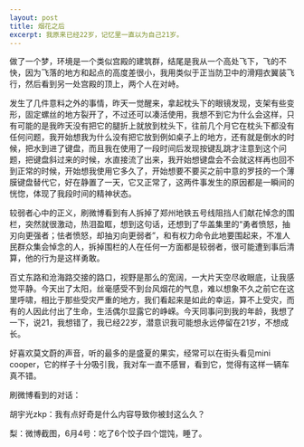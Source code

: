 ```yaml
---
layout: post
title: 烟花之后
excerpt: 我原来已经22岁，记忆里一直以为自己21岁。
---
```


做了一个梦，环境是一个类似宫殿的建筑群，结尾是我从一个高处飞下，飞的不快，因为飞落的地方和起点的高度差很小，我用类似于正当防卫中的滑翔衣翼装飞行，然后看到另一处宫殿的顶上，两个人在对峙。

发生了几件意料之外的事情，昨天一觉醒来，拿起枕头下的眼镜发现，支架有些变形，固定螺丝的地方裂开了，不过还可以凑活使用，我想不到它为什么会这样，只有可能的是我昨天没有把它的腿折上就放到枕头下，往前几个月它在枕头下都没有任何问题，我开始想我为什么没有把它放到例如桌子上的地方，还有就是倒水的时候，把水到进了键盘，而且我在使用了一段时间后发现按键乱跳才注意到这个问题，把键盘斜过来的时候，水直接流了出来，我开始想键盘会不会就这样再也回不到正常的时候，开始想我使用它多久了，开始想要不要买之前中意的罗技的一个薄膜键盘替代它，好在静置了一天，它又正常了，这两件事发生的原因都是一瞬间的恍惚，体现了我段时间的精神状态。

较弱者心中的正义，刷微博看到有人拆掉了郑州地铁五号线阻挡人们献花悼念的围栏，突然就很激动，热泪盈眶，想到这句话，还想到了华盖集里的“勇者愤怒，抽刃向更强者；怯者愤怒，却抽刃向更弱者”，和有权力命令此地要围起来，不准人民群众集会悼念的人，拆掉围栏的人在任何一方面都是较弱者，很可能遭到事后清算，他的行为是这样勇敢。

百丈东路和沧海路交接的路口，视野是那么的宽阔，一大片天空尽收眼底，让我感觉平静。今天出了太阳，丝毫感受不到台风烟花的气息，难以想象不久之前它在这里呼啸，相比于那些受灾严重的地方，我们看起来是如此的幸运，算不上受灾，而有的人因此付出了生命，生活偶尔显露它的峥嵘。今天同事问到我的年龄，我想了一下，说21，我想错了，我已经22岁，潜意识我可能想永远停留在21岁，不想成长。

好喜欢莫文蔚的声音，听的最多的是盛夏的果实，经常可以在街头看见mini cooper，它的样子十分吸引我，我对车一直不感冒，看到它，觉得有这样一辆车真不错。

刷微博看到的对话：

胡宇光zkp：我有点好奇是什么内容导致你被封这么久？  

梨：微博截图，6月4号：吃了6个饺子四个馄饨，睡了。




